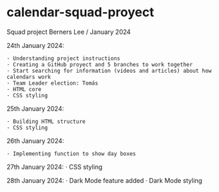 # calendar-squad-proyect

Squad project Berners Lee / January 2024

24th January 2024:

    · Understanding project instructions
    · Creating a GitHub proyect and 5 branches to work together
    · Start searching for information (videos and articles) about how calendars work
    · Team Leader election: Tomás
    · HTML core
    · CSS styling

25th January 2024:

    · Building HTML structure
    · CSS styling

26th January 2024:

    · Implementing function to show day boxes

27th January 2024:
    · CSS styling

28th January 2024:
    · Dark Mode feature added
    · Dark Mode styling
